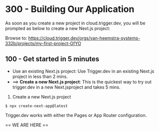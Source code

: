 # 300 - Building Our Application

As soon as you create a new project in cloud.trigger.dev, you will be prompted as below to create a new Next.js project:

Browse to: https://cloud.trigger.dev/orgs/van-heemstra-systems-332b/projects/my-first-project-GfYO

## 100 - Get started in 5 minutes

- Use an existing Next.js project: Use Trigger.dev in an existing Next.js project in less than 2 mins.
- ==> **Create a new Next.js project**: This is the quickest way to try out trigger.dev in a new Next.jsproject and takes 5 mins.

1. Create a new Next.js project

```
$ npx create-next-app@latest
```

Trigger.dev works with either the Pages or App Router configuration.

== WE ARE HERE ==
